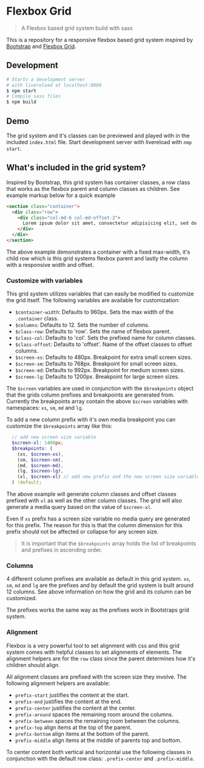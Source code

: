 # Flexbox Grid
> A Flexbox based grid system build with sass

This is a repository for a responsive flexbox based grid system inspired by [Bootstrap](http://getbootstrap.com/) and [Flexbox Grid](http://flexboxgrid.com/).

## Development
```bash
# Starts a development server
# with livereload at localhost:8080
$ npm start
# Compile sass files
$ npm build
```

## Demo
The grid system and it's classes can be previewed and played with in the included `ìndex.html` file. Start development server with livereload with `nmp start`.

## What's included in the grid system?
Inspired by Bootstrap, this grid system has container classes, a row class that works as the flexbox parent and column classes as children. See example markup below for a quick example
```html
<section class="container">
  <div class="row">
    <div class="col-md-6 col-md-offset-2">
      Lorem ipsum dolor sit amet, consectetur adipisicing elit, sed do eiusmod tempor incididunt ut labore et dolore magna aliqua.
    </div>
  </div>
</section>
```
The above example demonstrates a container with a fixed max-width, it's child row which is this grid systems flexbox parent and lastly the column with a responsive width and offset.

### Customize with variables
This grid system utilizes variables that can easily be modified to customize the grid itself. The following variables are available for customization:
* `$container-width`: Defaults to 960px. Sets the max width of the `.container` class.
* `$columns`: Defaults to 12. Sets the number of columns.
* `$class-row`: Defaults to 'row'. Sets the name of flexbox parent.
* `$class-col`: Defaults to 'col'. Sets the prefixed name for column classes.
* `$class-offset`: Defaults to 'offset'. Name of the offset classes to offset columns.
* `$screen-xs`: Defaults to 480px. Breakpoint for extra small screen sizes.
* `$screen-sm`: Defaults to 768px. Breakpoint for  small screen sizes.
* `$screen-md`: Defaults to 992px. Breakpoint for medium screen sizes.
* `$screen-lg`: Defaults to 1200px. Breakpoint for large screen sizes.

The `$screen` variables are used in conjunction with the `$breakpoints` object that the grids column prefixes and breakpoints are generated from. Currently the breakpoints array contain the above `$screen` variables with namespaces: `xs`, `sm`, `md` and `lg`.

To add a new column prefix with it's own media breakpoint you can customize the `$breakpoints` array like this:
```scss
  // add new screen size variable
  $screen-xl: 1400px;
  $breakpoints: (
    (xs, $screen-xs),
    (sm, $screen-sm),
    (md, $screen-md),
    (lg, $screen-lg),
    (xl, $screen-xl) // add new prefix and the new screen size variable
  ) !default;
```
The above example will generate column classes and offset classes prefixed with `xl` as well as the other column classes. The grid will also generate a media query based on the value of `$screen-xl`.

Even if `xs` prefix has a screen size variable no media query are generated for this prefix. The reason for this is that the column dimension for this prefix should not be affected or collapse for any screen size.

> It is important that the `$breakpoints` array holds the list of breakpoints and prefixes in ascending order.

### Columns
4 different column prefixes are available as default in this grid system. `xs`, `sm`, `md` and `lg` are the prefixes and by default the grid system is built around 12 columns. See above information on how the grid and its column can be customized.

The prefixes works the same way as the prefixes work in Bootstraps grid system.

### Alignment
Flexbox is a very powerful tool to set alignment with css and this grid system comes with helpful classes to set alignments of elements. The alignment helpers are for the `row` class since the parent determines how it's children should align.

All alignment classes are prefixed with the screen size they involve. The following alignment helpers are available:
* `prefix-start` justifies the content at the start.
* `prefix-end` justifies the content at the end.
* `prefix-center` justifies the content at the center.
* `prefix-around` spaces the remaining room around the columns.
* `prefix-between` spaces the remaining room between the columns.
* `prefix-top` align items at the top of the parent.
* `prefix-bottom` align items at the bottom of the parent.
* `prefix-middle` align items at the middle of parents top and bottom.

To center content both vertical and horizontal use the following classes in conjunction with the default row class:  `.prefix-center` and  `.prefix-middle`.
